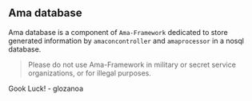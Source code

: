 ## Ama database
Ama database is a component of `Ama-Framework` dedicated to store generated information by `amaconcontroller` and `amaprocessor` in a nosql database.


>    Please do not use Ama-Framework in military or secret service organizations,
>		      or for illegal purposes.

Gook Luck! - glozanoa
